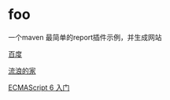 # foo
一个maven 最简单的report插件示例，并生成网站

[百度](https://www.baidu.com )

[流浪的家](http://www.91fox.cn/ )

[ECMAScript 6 入门](http://es6.91fox.cn/ )